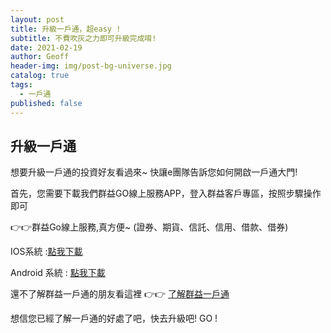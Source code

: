 ```yaml
---
layout: post
title: 升級一戶通，超easy !
subtitle: 不費吹灰之力即可升級完成唷!
date: 2021-02-19
author: Geoff
header-img: img/post-bg-universe.jpg
catalog: true
tags:
  - 一戶通
published: false
---
```



## 升級一戶通

想要升級一戶通的投資好友看過來~ 快讓e團隊告訴您如何開啟一戶通大門!

首先，您需要下載我們群益GO線上服務APP，登入群益客戶專區，按照步驟操作即可

👉👉群益Go線上服務,真方便~ (證券、期貨、信託、信用、借款、借券) 

IOS系統 :[點我下載](https://apps.apple.com/tw/app/qun-yigo-xian-shang-kai-hu/id1069752783)

Android 系統 : [點我下載](https://play.google.com/store/apps/details?id=com.capital.capitalmobiwizard)

還不了解群益一戶通的朋友看這裡 👉👉  [了解群益一戶通](https://www.capital.com.tw/event/group/20190328/default.asp)

想信您已經了解一戶通的好處了吧，快去升級吧!  GO !
